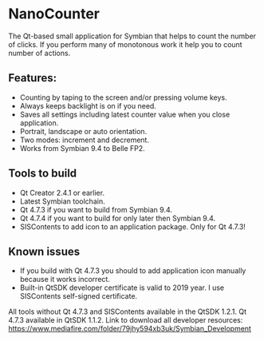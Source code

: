 # NanoCounter
The Qt-based small application for Symbian that helps to count the number of clicks. 
If you perform many of monotonous work it help you to count number of actions.

## Features:
* Counting by taping to the screen and/or pressing volume keys.
* Always keeps backlight is on if you need.
* Saves all settings including latest counter value when you close application.
* Portrait, landscape or auto orientation.
* Two modes: increment and decrement.
* Works from Symbian 9.4 to Belle FP2.

## Tools to build
* Qt Creator 2.4.1 or earlier.
* Latest Symbian toolchain.
* Qt 4.7.3 if you want to build from Symbian 9.4.
* Qt 4.7.4 if you want to build for only later then Symbian 9.4.
* SISContents to add icon to an application package. Only for Qt 4.7.3!

## Known issues
* If you build with Qt 4.7.3 you should to add application icon manually because it works incorrect.
* Built-in QtSDK developer certificate is valid to 2019 year. I use SISContents self-signed certificate.

All tools without Qt 4.7.3 and SISContents available in the QtSDK 1.2.1. Qt 4.7.3 available in QtSDK 1.1.2.
Link to download all developer resources: https://www.mediafire.com/folder/79jhy594xb3uk/Symbian_Development
